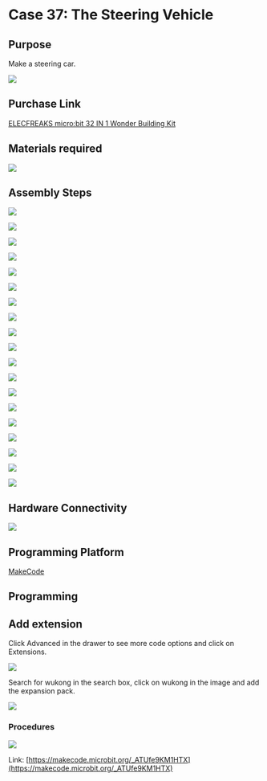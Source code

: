 # Case 37: The Steering Vehicle
## Purpose
Make a steering car.

![](./images/Wonder-Building-Kit-case-37-01.png)
## Purchase Link

[ELECFREAKS micro:bit 32 IN 1 Wonder Building Kit](https://www.elecfreaks.com/micro-bit-wonder-building-kit-without-micro-bit-board.html)

## Materials required

![](./images/Wonder-Building-Kit-step-case-37-01.png)

## Assembly Steps


![](./images/Wonder-Building-Kit-step-case-37-02.png)

![](./images/Wonder-Building-Kit-step-case-37-03.png)

![](./images/Wonder-Building-Kit-step-case-37-04.png)

![](./images/Wonder-Building-Kit-step-case-37-05.png)

![](./images/Wonder-Building-Kit-step-case-37-06.png)

![](./images/Wonder-Building-Kit-step-case-37-07.png)

![](./images/Wonder-Building-Kit-step-case-37-08.png)

![](./images/Wonder-Building-Kit-step-case-37-09.png)

![](./images/Wonder-Building-Kit-step-case-37-10.png)

![](./images/Wonder-Building-Kit-step-case-37-11.png)

![](./images/Wonder-Building-Kit-step-case-37-12.png)

![](./images/Wonder-Building-Kit-step-case-37-13.png)

![](./images/Wonder-Building-Kit-step-case-37-14.png)

![](./images/Wonder-Building-Kit-step-case-37-15.png)

![](./images/Wonder-Building-Kit-step-case-37-16.png)

![](./images/Wonder-Building-Kit-step-case-37-17.png)

![](./images/Wonder-Building-Kit-step-case-37-18.png)

![](./images/Wonder-Building-Kit-step-case-37-19.png)

![](./images/Wonder-Building-Kit-step-case-37-20.png)


## Hardware Connectivity

![](./images/Wonder-Building-Kit-case-37-03.png)

## Programming Platform

[MakeCode](https://makecode.microbit.org/)

## Programming
## Add extension
Click Advanced in the drawer to see more code options and click on Extensions.

![](./images/Wonder-Building-Kit-case-21-02.png)

Search for wukong in the search box, click on wukong in the image and add the expansion pack.

![](./images/Wonder-Building-Kit-case-21-03.png)





### Procedures

![](./images/Wonder-Building-Kit-case-37-04.png)

Link: [https://makecode.microbit.org/_ATUfe9KM1HTX](https://makecode.microbit.org/_ATUfe9KM1HTX)
